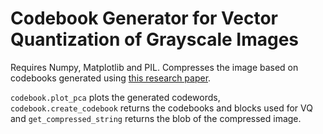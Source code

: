 # Codebook Generator for Vector Quantization of Grayscale Images
Requires Numpy, Matplotlib and PIL.
Compresses the image based on codebooks generated using [this research paper](http://ieeexplore.ieee.org/document/4604245/).

`codebook.plot_pca` plots the generated codewords, `codebook.create_codebook` returns the codebooks and blocks used for VQ and `get_compressed_string` returns the blob of the compressed image.
